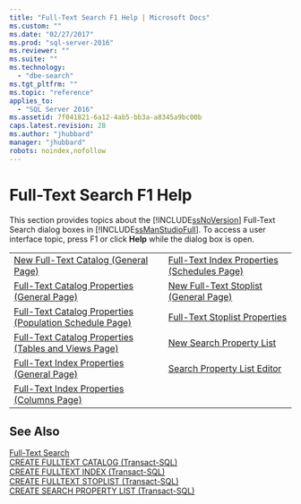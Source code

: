 ```yaml
---
title: "Full-Text Search F1 Help | Microsoft Docs"
ms.custom: ""
ms.date: "02/27/2017"
ms.prod: "sql-server-2016"
ms.reviewer: ""
ms.suite: ""
ms.technology: 
  - "dbe-search"
ms.tgt_pltfrm: ""
ms.topic: "reference"
applies_to: 
  - "SQL Server 2016"
ms.assetid: 7f041821-6a12-4ab5-bb3a-a8345a9bc00b
caps.latest.revision: 28
ms.author: "jhubbard"
manager: "jhubbard"
robots: noindex,nofollow
---
```

# Full-Text Search F1 Help
  This section provides topics about the [!INCLUDE[ssNoVersion](../a9notintoc/includes/ssnoversion-md.md)] Full-Text Search dialog boxes in [!INCLUDE[ssManStudioFull](../a9notintoc/includes/ssmanstudiofull-md.md)]. To access a user interface topic, press F1 or click **Help** while the dialog box is open.  
  
|||  
|-|-|  
|[New Full-Text Catalog &#40;General Page&#41;](../a9retired/new-full-text-catalog-general-page.md)|[Full-Text Index Properties &#40;Schedules Page&#41;](../a9retired/full-text-index-properties-schedules-page.md)|  
|[Full-Text Catalog Properties &#40;General Page&#41;](../a9retired/full-text-catalog-properties-general-page.md)|[New Full-Text Stoplist &#40;General Page&#41;](../a9retired/new-full-text-stoplist-general-page.md)|  
|[Full-Text Catalog Properties &#40;Population Schedule Page&#41;](../a9retired/full-text-catalog-properties-population-schedule-page.md)|[Full-Text Stoplist Properties](../a9retired/full-text-stoplist-properties.md)|  
|[Full-Text Catalog Properties &#40;Tables and Views Page&#41;](../a9retired/full-text-catalog-properties-tables-and-views-page.md)|[New Search Property List](../a9retired/new-search-property-list.md)|  
|[Full-Text Index Properties &#40;General Page&#41;](../a9retired/full-text-index-properties-general-page.md)|[Search Property List Editor](../a9retired/search-property-list-editor.md)|  
|[Full-Text Index Properties &#40;Columns Page&#41;](../a9retired/full-text-index-properties-columns-page.md)||  
  
## See Also  
 [Full-Text Search](../relational-databases/search/full-text-search.md)   
 [CREATE FULLTEXT CATALOG &#40;Transact-SQL&#41;](../t-sql/statements/create-fulltext-catalog-transact-sql.md)   
 [CREATE FULLTEXT INDEX &#40;Transact-SQL&#41;](../t-sql/statements/create-fulltext-index-transact-sql.md)   
 [CREATE FULLTEXT STOPLIST &#40;Transact-SQL&#41;](../t-sql/statements/create-fulltext-stoplist-transact-sql.md)   
 [CREATE SEARCH PROPERTY LIST &#40;Transact-SQL&#41;](../t-sql/statements/create-search-property-list-transact-sql.md)  
  
  